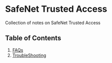 # SafeNet Trusted Access

Collection of notes on SafeNet Trusted Access

## Table of Contents

1. [FAQs](faqs.md)
2. [TroubleShooting](troubleshooting.md)
